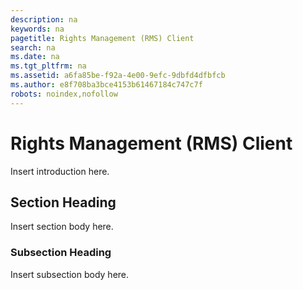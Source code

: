 ```yaml
---
description: na
keywords: na
pagetitle: Rights Management (RMS) Client
search: na
ms.date: na
ms.tgt_pltfrm: na
ms.assetid: a6fa85be-f92a-4e00-9efc-9dbfd4dfbfcb
ms.author: e8f708ba3bce4153b61467184c747c7f
robots: noindex,nofollow
---
```

# Rights Management (RMS) Client
Insert introduction here.

## Section Heading
Insert section body here.

### Subsection Heading
Insert subsection body here.


